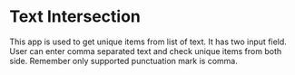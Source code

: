 # Text Intersection

This app is used to get unique items from list of text. It has two input field. User can enter comma separated text and check unique items from both side.
Remember only supported punctuation mark is comma.